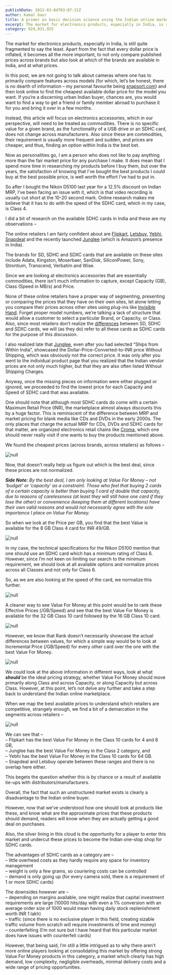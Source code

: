 ```yaml
---
publishDate: 2012-03-04T03:07:31Z
author: Kamal Gaur
title: A primer on basic decision science using the Indian online marketplace for SDHC cards 
excerpt: The market for electronics products, especially in India, is still quite fragmented to say the least. Apart from the fact that every dollar price is… 
category: 924,931,925
---
```


The market for electronics products, especially in India, is still quite fragmented to say the least. Apart from the fact that every dollar price is inflated, it becomes all the more important, to not only compare published prices across brands but also look at which of the brands are available in India, and at what prices.

In this post, we are not going to talk about cameras where one has to primarily compare features across models (for which, let’s be honest, there is no dearth of information – my personal favourite being [snapsort.com](http://www.snapsort.com "Snapsort")) and then look online to find the cheapest available dollar price for the model you want. If you’re a discerning urban Indian buyer, chances are, you would want to find a way to get a friend or family member abroad to purchase it for you and bring it over in a few months.

Instead, this article will focus on electronics accessories, which in our perspective, will need to be treated as commodities. There is no specific value for a given brand, as the functionality of a USB drive or an SDHC card, does not change across manufacturers. Also since these are commodities, their requirement is usually more frequent and sudden, and prices are cheaper, and thus, finding an option within India is the best bet.

Now as personalities go, I am a person who does not like to pay anything more than the fair market price for any purchase I make. It does mean that I spend more time in researching my products before I buy them, but over the years, the satisfaction of knowing that I’ve bought the best products I could buy at the best possible price, is well worth the effort I’ve had to put in.

So after I bought the Nikon D5100 last year for a 12.5% discount on Indian MRP, I’ve been facing an issue with it, which is that video recording is usually cut short at the 10-20 second mark. Online research makes me believe that it has to do with the speed of the SDHC card, which in my case, is Class 4.

I did a bit of research on the available SDHC cards in India and these are my observations –

The online retailers I am fairly confident about are [Flipkart](http://www.flipkart.com), [Letsbuy](http://www.letsbuy.com), [Yebhi](http://www.yebhi.com), [Snapdeal](http://www.snapdeal.com) and the recently launched [Junglee](http://www.junglee.com) (which is Amazon’s presence in India).

The brands for SD, SDHC and SDXC cards that are available on these sites include Adata, Kingston, Moserbaer, SanDisk, SiliconPower, Sony, Strontium, Transcend, Verbatim and Wise.

Since we are looking at electronics accessories that are essentially commodities, there isn’t much information to capture, except Capacity (GB), Class (Speed in MB/s) and Price.

None of these online retailers have a proper way of segmenting, presenting or comparing the prices that they have on their own sites, let alone letting you compare their prices across other sites using plug-ins like [Invisible Hand](http://alternativeto.net/software/invisible-hand/). Forget proper model numbers, we’re talking a lack of structure that would allow a customer to select a particular Brand, or Capacity, or Class. Also, since most retailers don’t realize the [differences](http://en.wikipedia.org/wiki/Secure%5FDigital#SDHC) between SD, SDHC and SDXC cards, we will (as they do) refer to all these cards as SDHC cards for the purpose of this discussion.

I also realized late that [Junglee](http://www.junglee.com), even after you had selected “Ships from Within India”, showcased the Dollar-Price-Converted-to-INR price Without Shipping, which was obviously not the correct price. It was only after you went to the individual product page that you realized that the Indian vendor prices are not only much higher, but that they are also often listed Without Shipping Charges.

Anyway, once the missing pieces on information were either plugged or ignored, we proceeded to find the lowest price for each Capacity and Speed of SDHC card that was available.

One should note that although most SDHC cards do come with a certain Maximum Retail Price (INR), the marketplace almost always discounts this by a huge factor. This is reminiscent of the difference between MRP and market pricing for blank media like CDs and DVDs in the early 2000s. The only places that charge the actual MRP for CDs, DVDs and SDHC cards for that matter, are organized electronics retail chains like [Croma](http://www.cromaretail.com/), which one should never really visit if one wants to buy the products mentioned above.

We found the cheapest prices (across brands, across retailers) as follows –

![null](http://kamalgaur.com/wp-content/uploads/2012/03/sdhc_actual_price_inr.jpg)

Now, that doesn’t really help us figure out which is the best deal, since these prices are not normalized.

_**Side Note:** By the best deal, I am only looking at Value For Money – not ‘budget’ or ‘capacity’ as a constraint. Those who feel that buying 2 cards of a certain capacity is better than buying 1 card of double that capacity, due to reasons of carelessness (at least they will still have one card if they lose the other) or convenience (keeping them at different locations) have their own valid reasons and would not necessarily agree with the sole importance I place on Value For Money._

So when we look at the Price per GB, you find that the best Value is available for the 8 GB Class 4 card for INR 49/GB.

![null](http://kamalgaur.com/wp-content/uploads/2012/03/sdhc_actual_price_gb_inr.jpg)

In my case, the technical specifications for the Nikon D5100 mention that one should use an SDHC card which has a minimum rating of Class 6\. However, since I’m not keen on limiting our search to the minimum requirement, we should look at all available options and normalize prices across all Classes and not only for Class 6.

So, as we are also looking at the speed of the card, we normalize this further.

![null](http://kamalgaur.com/wp-content/uploads/2012/03/sdhc_actual_price_gb_speed_inr.jpg)

A cleaner way to see Value For Money at this point would be to rank these Effective Prices (/GB/Speed) and see that the best Value For Money is available for the 32 GB Class 10 card followed by the 16 GB Class 10 card.

![null](http://kamalgaur.com/wp-content/uploads/2012/03/sdhc_actual_price_gb_speed_rank.jpg)

However, we know that Rank doesn’t necessarily showcase the actual differences between values, for which a simple way would be to look at Incremental Price (/GB/Speed) for every other card over the one with the best Value For Money.

![null](http://kamalgaur.com/wp-content/uploads/2012/03/sdhc_incremental_price_gb_speed_inr.jpg)

We could look at the above information in different ways, look at what **_should_** be the ideal pricing strategy, whether Value For Money should move primarily along Class and across Capacity, or along Capacity but across Class. However, at this point, let’s not delve any further and take a step back to understand the Indian online marketplace.

When we map the best available prices to understand which retailers are competitive, strangely enough, we find a bit of a demarcation in the segments across retailers –

![null](http://kamalgaur.com/wp-content/uploads/2012/03/sdhc_actual_price_retailers.jpg)

We can see that –  
– Flipkart has the best Value For Money in the Class 10 cards for 4 and 8 GB,  
– Junglee has the best Value For Money in the Class 2 category, and  
– Yebhi has the best Value For Money in the Class 10 cards for 64 GB.  
– Snapdeal and Letsbuy operate between these ranges and there is no overlap here either.

This begets the question whether this is by chance or a result of available tie-ups with distributors/manufacturers.

Overall, the fact that such an unstructured market exists is clearly a disadvantage to the Indian online buyer.

However, now that we’ve understood how one should look at products like these, and know what are the approximate prices that these products should demand, readers will know when they are actually getting a good deal on purchases.

Also, the silver lining in this cloud is the opportunity for a player to enter this market and undercut these prices to become the Indian one-stop shop for SDHC cards.

The advantages of SDHC cards as a category are –  
– little overhead costs as they hardly require any space for inventory management  
– weight is only a few grams, so couriering costs can be controlled  
– demand is only going up (for every camera sold, there is a requirement of 1 or more SDHC cards)

The downsides however are –  
– depending on margins available, one might realize that capital investment requirements are large (10000 hits/day with even a 1% conversion with an average order size of 1000 would mean having daily stock replenishment worth INR 1 lakh)  
– traffic (since there is no exclusive player in this field, creating sizable traffic volume from scratch will require investments of time and money)  
– counterfeiting (I’m not sure but I have heard that this particular market does have issues with counterfeit cards)

However, that being said, I’m still a little intrigued as to why there aren’t more online players looking at consolidating this market by offering strong Value For Money products in this category, a market which clearly has high demand, low complexity, negligible overheads, minimal delivery costs and a wide range of pricing opportunities.